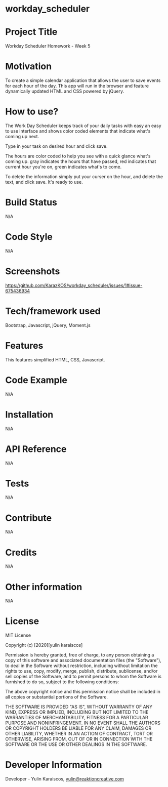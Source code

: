 # workday_scheduler

<!-- A little info about your project and/ or overview that explains what the project is about.  -->

# Project Title

Workday Scheduler Homework - Week 5

<!-- A short description of the motivation behind the creation and maintenance of the project. This should explain why the project exists. -->

# Motivation

To create a simple calendar application that allows the user to save events for each hour of the day. This app will run in the browser and feature dynamically updated HTML and CSS powered by jQuery.

<!-- If people like your project they’ll want to learn how they can use it. To do so include step by step guide to use your project. -->

# How to use?

The Work Day Scheduler keeps track of your daily tasks with easy an easy to use interface and shows color coded elements that indicate what's coming up next.

Type in your task on desired hour and click save.

The hours are color coded to help you see with a quick glance what's coming up.
gray indicates the hours that have passed,
red indicates that current hour you're on,
green indicates what's to come.

To delete the information simply put your curser on the hour, and delete the text, and click save. It's ready to use.

<!-- Build status of continus integration i.e. travis, appveyor etc. Ex. -->

# Build Status

N/A

<!-- If you're using any code style like xo, standard etc. That will help others while contributing to your project. Ex. -->

# Code Style

N/A

# Screenshots

https://github.com/KarazKOS/workday_scheduler/issues/1#issue-675436934

# Tech/framework used

Bootstrap, Javascript, jQuery, Moment.js

<!-- What makes your project stand out? -->

# Features

This features simplified HTML, CSS, Javascript.

<!-- Show what the library does as concisely as possible, developers should be able to figure out how your project solves their problem by looking at the code example. Make sure the API you are showing off is obvious, and that your code is short and concise. -->

# Code Example

N/A

<!-- Provide step by step series of examples and explanations about how to get a development env running. -->

# Installation

N/A

<!-- Depending on the size of the project, if it is small and simple enough the reference docs can be added to the README. For medium size to larger projects it is important to at least provide a link to where the API reference docs live. -->

# API Reference

N/A

<!-- Describe and show how to run the tests with code examples. -->

# Tests

N/A

<!-- Let people know how they can contribute into your project. A contributing guideline will be a big plus. -->

# Contribute

N/A

<!-- Give proper credits. This could be a link to any repo which inspired you to build this project, any blogposts or links to people who contrbuted in this project. -->

# Credits

N/A

<!-- Anything else that seems useful -->

# Other information

N/A

<!-- A short snippet describing the license (MIT, Apache etc) -->

# License

MIT License

Copyright (c) [2020][yulin karaiscos]

Permission is hereby granted, free of charge, to any person obtaining a copy of this software and associated documentation files (the "Software"), to deal in the Software without restriction, including without limitation the rights to use, copy, modify, merge, publish, distribute, sublicense, and/or sell copies of the Software, and to permit persons to whom the Software is furnished to do so, subject to the following conditions:

The above copyright notice and this permission notice shall be included in all copies or substantial portions of the Software.

THE SOFTWARE IS PROVIDED "AS IS", WITHOUT WARRANTY OF ANY KIND, EXPRESS OR IMPLIED, INCLUDING BUT NOT LIMITED TO THE WARRANTIES OF MERCHANTABILITY, FITNESS FOR A PARTICULAR PURPOSE AND NONINFRINGEMENT. IN NO EVENT SHALL THE AUTHORS OR COPYRIGHT HOLDERS BE LIABLE FOR ANY CLAIM, DAMAGES OR OTHER LIABILITY, WHETHER IN AN ACTION OF CONTRACT, TORT OR OTHERWISE, ARISING FROM, OUT OF OR IN CONNECTION WITH THE SOFTWARE OR THE USE OR OTHER DEALINGS IN THE SOFTWARE.

<!-- name and email address -->

# Developer Information

Developer - Yulin Karaiscos, yulin@reaktioncreative.com
